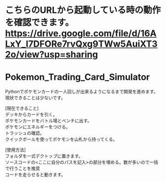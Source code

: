 # こちらのURLから起動している時の動作を確認できます。<br> https://drive.google.com/file/d/16ALxY_l7DFORe7rvQxg9TWw5AuiXT32o/view?usp=sharing

# Pokemon_Trading_Card_Simulator
Pythonでポケモンカードの一人回しが出来るようになるまで開発を進めます。現状できることは少ないです。

[現在できること]<br>
デッキからカードを引く。<br>
ポケモンカードをバトル場とベンチに出す。<br>
ポケモンにエネルギーをつける。<br>
トラッシュの確認。<br>
クイックボールを使ってポケモンを山札から持ってくる。<br>

[使用方法]<br>
フォルダを一式デクトップに置きます。<br>
ソースコードの<ここに自分のパスを記入>の部分を埋める。数が多いので一括で行うことを推奨<br>
コードを走らせると動きます。<br>
